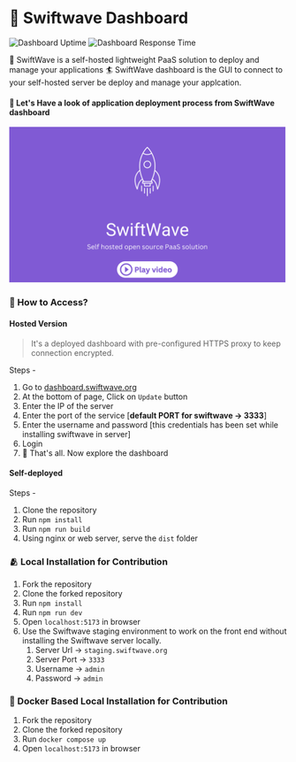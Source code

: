 # 🚀 Swiftwave Dashboard

![Dashboard Uptime](https://img.shields.io/endpoint?labelColor=394149&label=Dashboard+Uptime&url=https://raw.githubusercontent.com/swiftwave-org/upptime/master/api/swiftwave-dashboard/uptime.json) ![Dashboard Response Time](https://img.shields.io/endpoint?labelColor=394149&label=Dashboard+Response+Time&url=https://raw.githubusercontent.com/swiftwave-org/upptime/master/api/swiftwave-dashboard/response-time.json)

💁 SwiftWave is a self-hosted lightweight PaaS solution to deploy and manage your applications
🏄 SwiftWave dashboard is the GUI to connect to your self-hosted server be deploy and manage your applcation.

#### 👀 Let's Have a look of application deployment process from SwiftWave dashboard

[<img src="https://raw.githubusercontent.com/swiftwave-org/assets/main/swiftwave-dashboard-preview-video.png" width="500px" />](https://youtu.be/lojP-5SRDt0 "Swiftwave Dashboard")

### 🤔 How to Access?
#### Hosted Version
> It's a deployed dashboard with pre-configured HTTPS proxy to keep connection encrypted.

Steps -
1. Go to [dashboard.swiftwave.org](https://dashboard.swiftwave.org)
2. At the bottom of page, Click on `Update` button
 1. Enter the IP of the server
 2. Enter the port of the service [**default PORT for swiftwave -> 3333**]
3. Enter the username and password [this credentials has been set while installing swiftwave in server]
4. Login
5. 🍻 That's all. Now explore the dashboard

#### Self-deployed
Steps -
1. Clone the repository
2. Run `npm install`
3. Run `npm run build`
4. Using nginx or web server, serve the `dist` folder

### 🫂 Local Installation for Contribution
1. Fork the repository
2. Clone the forked repository
3. Run `npm install`
4. Run `npm run dev`
5. Open `localhost:5173` in browser
6. Use the Swiftwave staging environment to work on the front end without installing the Swiftwave server locally.
   1. Server Url -> `staging.swiftwave.org`
   2. Server Port -> `3333`
   3. Username -> `admin`
   4. Password -> `admin`

### 🐋 Docker Based Local Installation for Contribution
1. Fork the repository
2. Clone the forked repository
3. Run `docker compose up`
4. Open `localhost:5173` in browser
